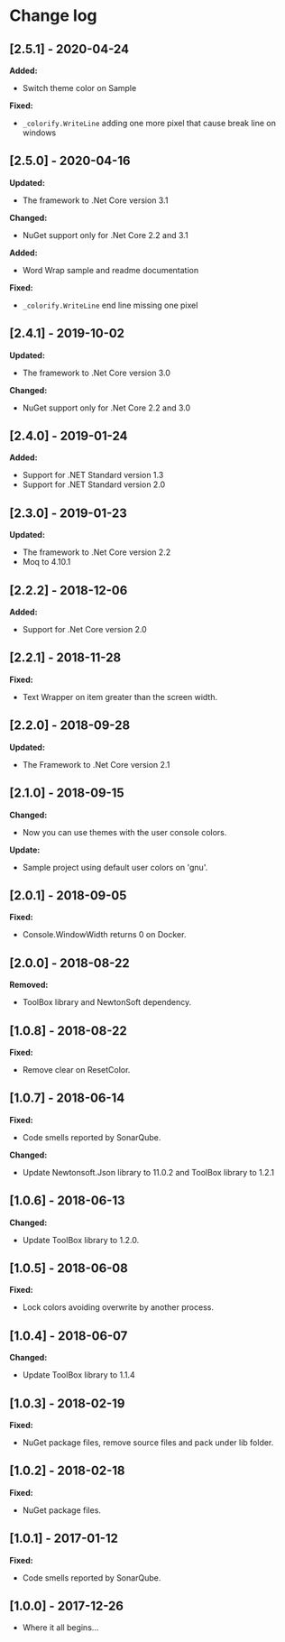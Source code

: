 # Change log

<!-- http://keepachangelog.com/en/0.3.0/
Added       for new features.
Changed     for changes in existing functionality.
Deprecated  for once-stable features removed in upcoming releases.
Removed     for deprecated features removed in this release.
Fixed       for any bug fixes.
Security    to invite users to upgrade in case of vulnerabilities.
-->

## [2.5.1] - 2020-04-24

**Added:**

- Switch theme color on Sample

**Fixed:**

- `_colorify.WriteLine` adding one more pixel that cause break line on windows

## [2.5.0] - 2020-04-16

**Updated:**

- The framework to .Net Core version 3.1

**Changed:**

- NuGet support only for .Net Core 2.2 and 3.1

**Added:**

- Word Wrap sample and readme documentation

**Fixed:**

- `_colorify.WriteLine` end line missing one pixel

## [2.4.1] - 2019-10-02

**Updated:**

- The framework to .Net Core version 3.0

**Changed:**

- NuGet support only for .Net Core 2.2 and 3.0

## [2.4.0] - 2019-01-24

**Added:**

- Support for .NET Standard version 1.3
- Support for .NET Standard version 2.0

## [2.3.0] - 2019-01-23

**Updated:**

- The framework to .Net Core version 2.2
- Moq to 4.10.1

## [2.2.2] - 2018-12-06

**Added:**

- Support for .Net Core version 2.0

## [2.2.1] - 2018-11-28

**Fixed:**

- Text Wrapper on item greater than the screen width.

## [2.2.0] - 2018-09-28

**Updated:**

- The Framework to .Net Core version 2.1

## [2.1.0] - 2018-09-15

**Changed:**

- Now you can use themes with the user console colors.

**Update:**

- Sample project using default user colors on 'gnu'.

## [2.0.1] - 2018-09-05

**Fixed:**

- Console.WindowWidth returns 0 on Docker.

## [2.0.0] - 2018-08-22

**Removed:**

- ToolBox library and NewtonSoft dependency.

## [1.0.8] - 2018-08-22

**Fixed:**

- Remove clear on ResetColor.

## [1.0.7] - 2018-06-14

**Fixed:**

- Code smells reported by SonarQube.

**Changed:**

- Update Newtonsoft.Json library to 11.0.2 and ToolBox library to 1.2.1

## [1.0.6] - 2018-06-13

**Changed:**

- Update ToolBox library to 1.2.0.

## [1.0.5] - 2018-06-08

**Fixed:**

- Lock colors avoiding overwrite by another process.

## [1.0.4] - 2018-06-07

**Changed:**

- Update ToolBox library to 1.1.4

## [1.0.3] - 2018-02-19

**Fixed:**

- NuGet package files, remove source files and pack under lib folder.

## [1.0.2] - 2018-02-18

**Fixed:**

- NuGet package files.

## [1.0.1] - 2017-01-12

**Fixed:**

- Code smells reported by SonarQube.

## [1.0.0] - 2017-12-26

- Where it all begins...
